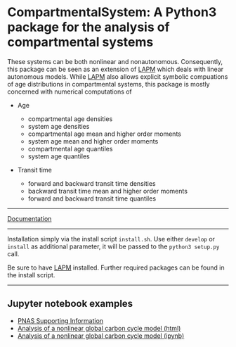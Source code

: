 # CompartmentalSystem: A Python3 package for the analysis of compartmental systems

These systems can be both nonlinear and nonautonomous. Consequently, this package can be seen
as an extension of [LAPM](https://github.com/MPIBGC-TEE/LAPM) which deals
with linear autonomous models.
While [LAPM](https://github.com/MPIBGC-TEE/LAPM) also allows explicit symbolic compuations of age distributions 
in compartmental systems, this package is mostly concerned with numerical
computations of

* Age

    * compartmental age densities
    * system age densities
    * compartmental age mean and higher order moments
    * system age mean and higher order moments
    * compartmental age quantiles
    * system age quantiles

* Transit time

    * forward and backward transit time densities
    * backward transit time mean and higher order moments
    * forward and backward transit time quantiles

---

[Documentation](http://compartmentalsystems.readthedocs.io/en/latest/)

---

Installation simply via the install script `install.sh`.
Use either `develop` or `install` as additional parameter, it will be 
passed to the `python3 setup.py` call.

Be sure to have [LAPM](https://github.com/MPIBPG-TEE/LAPM) installed.
Further required packages can be found in the install script.

---

Jupyter notebook examples
-------------------------

- [PNAS Supporting Information](http://htmlpreview.github.io/?https://github.com/MPIBGC-TEE/CompartmentalSystems/blob/master/notebooks/PNAS/notebook.html)
- [Analysis of a nonlinear global carbon cycle model (html)](http://htmlpreview.github.io/?https://github.com/MPIBGC-TEE/CompartmentalSystems/blob/master/notebooks/nonl_gcm_3p/nonl_gcm_3p.html)
- [Analysis of a nonlinear global carbon cycle model (ipynb)](notebooks/nonl_gcm_3p/nonl_gcm_3p.ipynb)


